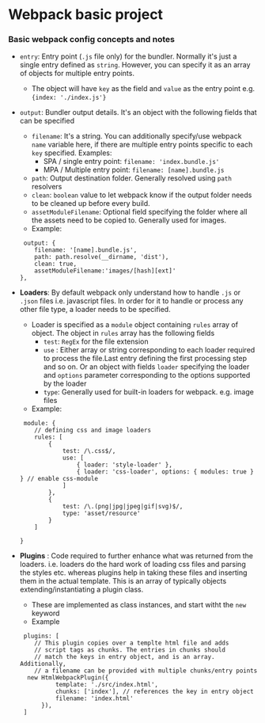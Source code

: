 # Webpack basic project

### Basic webpack config concepts and notes

- `entry`: Entry point (`.js` file only) for the bundler. Normally it's just a single entry defined as `string`. However, you can specify it as an array of objects for multiple entry points.
  - The object will have `key` as the field and `value` as the entry point e.g. `{index: './index.js'}`
- `output`: Bundler output details. It's an object with the following fields that can be specified
  - `filename`: It's a string. You can additionally specify/use webpack `name` variable here, if there are multiple entry points specific to each `key` specified. Examples:
    - SPA / single entry point: `filename: 'index.bundle.js'`
    - MPA / Multiple entry point: `filename: [name].bundle.js`
  - `path`: Output destination folder. Generally resolved using `path` resolvers
  - `clean`: `boolean` value to let webpack know if the output folder needs to be cleaned up before every build.
  - `assetModuleFilename`: Optional field specifying the folder where all the assets need to be copied to. Generally used for images.
  - Example:
  ```
   output: {
      filename: '[name].bundle.js',
      path: path.resolve(__dirname, 'dist'),
      clean: true,
      assetModuleFilename:'images/[hash][ext]'
  },
  ```
- **Loaders**: By default webpack only understand how to handle `.js` or `.json` files i.e. javascript files. In order for it to handle or process any other file type, a loader needs to be specified.

  - Loader is specified as a `module` object containing `rules` array of object. The object in `rules` array has the following fields
    - `test`: `RegEx` for the file extension
    - `use` : Either array or string corresponding to each loader required to process the file.Last entry defining the first processing step and so on. Or an object with fields `loader` specifying the loader and `options` parameter corresponding to the options supported by the loader
    - `type`: Generally used for built-in loaders for webpack. e.g. image files
  - Example:

  ```
   module: {
      // defining css and image loaders
      rules: [
          {
              test: /\.css$/,
              use: [
                  { loader: 'style-loader' },
                  { loader: 'css-loader', options: { modules: true } } // enable css-module
              ]
          },
          {
              test: /\.(png|jpg|jpeg|gif|svg)$/,
              type: 'asset/resource'
          }
      ]

  }
  ```

- **Plugins** : Code required to further enhance what was returned from the loaders. i.e. loaders do the hard work of loading css files and parsing the styles etc. whereas plugins help in taking these files and inserting them in the actual template. This is an array of typically objects extending/instantiating a plugin class.
  - These are implemented as class instances, and start witht the `new` keyword
  - Example
  ```
   plugins: [
      // This plugin copies over a templte html file and adds
      // script tags as chunks. The entries in chunks should
      // match the keys in entry object, and is an array. Additionally,
      // a filename can be provided with multiple chunks/entry points
    new HtmlWebpackPlugin({
            template: './src/index.html',
            chunks: ['index'], // references the key in entry object
            filename: 'index.html'
        }),
   ]
  ```

